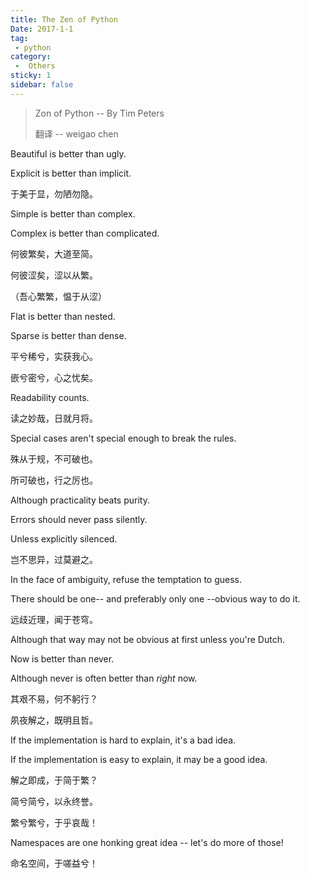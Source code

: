```yaml
---
title: The Zen of Python
Date: 2017-1-1
tag:
 - python
category:
 -  Others
sticky: 1
sidebar: false
---
```


> Zon of Python -- By Tim Peters
> 
> 翻译 -- weigao chen
<!-- more -->

Beautiful is better than ugly.

Explicit is better than implicit.

于美于显，勿陋勿隐。

Simple is better than complex.

Complex is better than complicated.

何彼繁矣，大道至简。

何彼涩矣，涩以从繁。

（吾心繁繁，愠于从涩）

Flat is better than nested.

Sparse is better than dense.

平兮稀兮，实获我心。

嵌兮密兮，心之忧矣。

Readability counts.

读之妙哉，日就月将。

Special cases aren't special enough to break the rules.

殊从于规，不可破也。

所可破也，行之厉也。

Although practicality beats purity.

Errors should never pass silently.

Unless explicitly silenced.

岂不思异，过莫避之。

In the face of ambiguity, refuse the temptation to guess.

There should be one-- and preferably only one --obvious way to do it.

远歧近理，闻于苍穹。

Although that way may not be obvious at first unless you're Dutch.

Now is better than never.

Although never is often better than *right* now.

其艰不易，何不躬行？

夙夜解之，既明且哲。

If the implementation is hard to explain, it's a bad idea.

If the implementation is easy to explain, it may be a good idea.

解之即成，于简于繁？

简兮简兮，以永终誉。

繁兮繁兮，于乎哀哉！

Namespaces are one honking great idea -- let's do more of those!

命名空间，于嗟益兮！